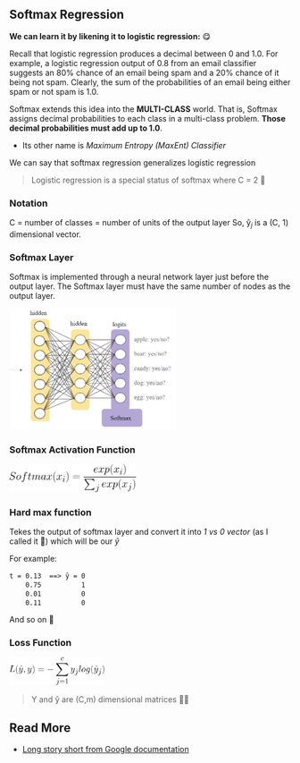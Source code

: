 ## Softmax Regression
**We can learn it by likening it to logistic regression:** 😋

Recall that logistic regression produces a decimal between 0 and 1.0. For example, a logistic regression output of 0.8 from an email classifier suggests an 80% chance of an email being spam and a 20% chance of it being not spam. Clearly, the sum of the probabilities of an email being either spam or not spam is 1.0.

Softmax extends this idea into the **MULTI-CLASS** world. That is, Softmax assigns decimal probabilities to each class in a multi-class problem. **Those decimal probabilities must add up to 1.0**.

* Its other name is _Maximum Entropy (MaxEnt) Classifier_

We can say that softmax regression generalizes logistic regression
> Logistic regression is a special status of softmax where C = 2 🤔

### Notation
C = number of classes = number of units of the output layer
So,  ŷ<sub>_j_</sub>  is a (C, 1) dimensional vector.

### Softmax Layer
Softmax is implemented through a neural network layer just before the output layer. The Softmax layer must have the same number of nodes as the output layer.

<img src="../res/SoftmaxLayer.PNG" width="300"  />

### Softmax Activation Function

<img src="../res/Softmax.png" height="50"  />


### Hard max function 
Tekes the output of softmax layer and convert it into _1 vs 0 vector_ (as I called it 🤭) which will be our _ŷ_

For example:
```
t = 0.13  ==> ̂y = 0
    0.75          1
    0.01          0
    0.11          0
```
And so on 🐾

### Loss Function

<img src="../res/SoftmaxLoss.png" height="50"  />

> Y and  ŷ are (C,m) dimensional matrices 👩‍🔧

## Read More
* [Long story short from Google documentation](https://developers.google.com/machine-learning/crash-course/multi-class-neural-networks/softmax)